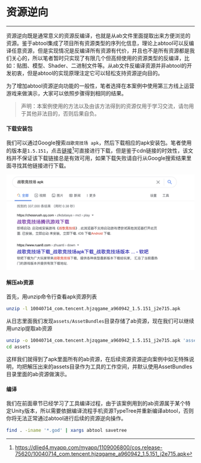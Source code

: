 # 资源逆向
---

资源逆向既是通常意义的资源反编译，也就是从ab文件里面提取出来方便浏览的资源。鉴于abtool集成了项目所有资源类型的序列化信息，理论上abtool可以反编译任意资源，但是实现情况是反编译所有资源有代价，并且也不是所有资源都是我们关心的，所以笔者暂时只实现了有限几个但高频使用的资源类型的反编译，比如：贴图、模型、Shader、二进制文件等。从ab文件反编译资源并非abtool的开发初衷，但是abtool的实现原理注定它可以轻松支持资源逆向目的。

为了增加abtool资源逆向功能的一般性，笔者选择在本案例中使用第三方线上运营游戏来做演示，大家可以依照步骤得到相同的结果。

> 声明：本案例使用的方法以及由该方法得到的资源仅用于学习交流，请勿用于其他非法目的，否则后果自负。

#### 下载安装包

我们可以通过Google搜索`战歌竞技场 apk`，然后下载相应的apk安装包。笔者使用的版本是`1.5.151`，点击[链接](https://dlied4.myapp.com/myapp/1109006800/cos.release-75620/10040714_com.tencent.hjzqgame_a960942_1.5.151_j2e715.apk)[^1]可直接进行下载，但是鉴于cdn链接的时效性，该文档并不保证该下载链接总是有效可用，如果下载失败请自行从Google搜索结果里面寻找其他链接进行下载。

![](google-apk.png)

#### 解压ab资源

首先，用unzip命令行查看apk资源列表
```bash
unzip -l 10040714_com.tencent.hjzqgame_a960942_1.5.151_j2e715.apk
```

从日志里面我们发现`assets/AssetBundles`目录存储了ab资源，现在我们可以继续用unzip提取ab资源

```bash
unzip -o 10040714_com.tencent.hjzqgame_a960942_1.5.151_j2e715.apk 'assets/AssetBundles/*'
cd assets
```

这样我们就得到了apk里面所有的ab资源，在后续资源资源逆向案例中如无特殊说明，均把解压出来的assets目录作为工具的工作空间，并默认使用AssetBundles目录里面的ab资源做演示。

#### 编译

我们在前面章节已经学习了工具编译过程，由于该案例用到的ab资源属于某个特定Unity版本，所以需要依据编译流程手机资源TypeTree并重新编译abtool，否则你将无法正常通过abtool进行后续的资源逆向操作。

```bash
find . -iname '*.god' | xargs abtool savetree
```

[^1]: https://dlied4.myapp.com/myapp/1109006800/cos.release-75620/10040714_com.tencent.hjzqgame_a960942_1.5.151_j2e715.apk

